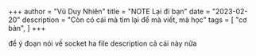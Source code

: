 +++
author = "Vũ Duy Nhiên"
title = "NOTE Lại đi bạn"
date = "2023-02-20"
description = "Còn có cái mà tìm lại để mà viết, mà học"
tags = [
    "cơ bản",
]
+++


để ý đoạn nói về socket ha
file description
cả cái này nữa